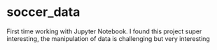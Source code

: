 # soccer_data
First time working with Jupyter Notebook. I found this project super interesting, the manipulation of data is challenging but very interesting 
